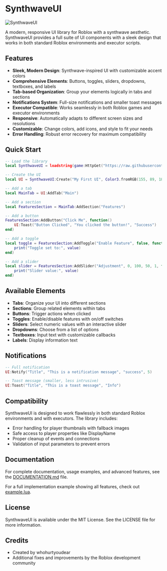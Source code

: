 # SynthwaveUI

![SynthwaveUI]([https://github.com/whohurtyoudear/synthwaveuihub/raw/main/preview.png](https://i.ibb.co/RF96GJH/standard-9.gif))

A modern, responsive UI library for Roblox with a synthwave aesthetic. SynthwaveUI provides a full suite of UI components with a sleek design that works in both standard Roblox environments and executor scripts.

## Features

- **Sleek, Modern Design**: Synthwave-inspired UI with customizable accent colors
- **Comprehensive Elements**: Buttons, toggles, sliders, dropdowns, textboxes, and labels
- **Tab-based Organization**: Group your elements logically in tabs and sections
- **Notifications System**: Full-size notifications and smaller toast messages
- **Executor Compatible**: Works seamlessly in both Roblox games and executor environments
- **Responsive**: Automatically adapts to different screen sizes and resolutions
- **Customizable**: Change colors, add icons, and style to fit your needs
- **Error Handling**: Robust error recovery for maximum compatibility

## Quick Start

```lua
-- Load the library
local SynthwaveUI = loadstring(game:HttpGet("https://raw.githubusercontent.com/whohurtyoudear/synthwaveuihub/refs/heads/main/luasource.lua"))()

-- Create the UI
local UI = SynthwaveUI:Create("My First UI", Color3.fromRGB(155, 89, 182))

-- Add a tab
local MainTab = UI:AddTab("Main")

-- Add a section
local FeaturesSection = MainTab:AddSection("Features")

-- Add a button
FeaturesSection:AddButton("Click Me", function()
    UI:Toast("Button Clicked", "You clicked the button!", "Success")
end)

-- Add a toggle
local toggle = FeaturesSection:AddToggle("Enable Feature", false, function(value)
    print("Toggle set to:", value)
end)

-- Add a slider
local slider = FeaturesSection:AddSlider("Adjustment", 0, 100, 50, 1, function(value)
    print("Slider value:", value)
end)
```

## Available Elements

- **Tabs**: Organize your UI into different sections
- **Sections**: Group related elements within tabs
- **Buttons**: Trigger actions when clicked
- **Toggles**: Enable/disable features with on/off switches
- **Sliders**: Select numeric values with an interactive slider
- **Dropdowns**: Choose from a list of options
- **Textboxes**: Input text with customizable callbacks
- **Labels**: Display information text

## Notifications

```lua
-- Full notification
UI:Notify("Title", "This is a notification message", "success", 5)

-- Toast message (smaller, less intrusive)
UI:Toast("Title", "This is a toast message", "Info")
```

## Compatibility

SynthwaveUI is designed to work flawlessly in both standard Roblox environments and with executors. The library includes:

- Error handling for player thumbnails with fallback images
- Safe access to player properties like DisplayName
- Proper cleanup of events and connections
- Validation of input parameters to prevent errors

## Documentation

For complete documentation, usage examples, and advanced features, see the [DOCUMENTATION.md](DOCUMENTATION.md) file.

For a full implementation example showing all features, check out [example.lua](example.lua).

## License

SynthwaveUI is available under the MIT License. See the LICENSE file for more information.

## Credits

- Created by whohurtyoudear
- Additional fixes and improvements by the Roblox development community
